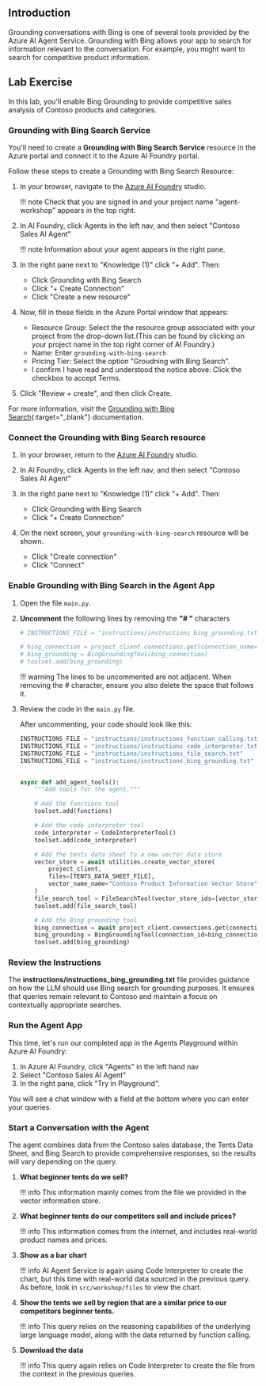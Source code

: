 ## Introduction

Grounding conversations with Bing is one of several tools provided by the Azure AI Agent Service. Grounding with Bing allows your app to search for information relevant to the conversation. For example, you might want to search for competitive product information.

## Lab Exercise

In this lab, you'll enable Bing Grounding to provide competitive sales analysis of Contoso products and categories.

### Grounding with Bing Search Service

You'll need to create a **Grounding with Bing Search Service** resource in the Azure portal and connect it to the Azure AI Foundry portal.

Follow these steps to create a Grounding with Bing Search Resource:

1. In your browser, navigate to the [Azure AI Foundry](https://ai.azure.com) studio.

    !!! note
        Check that you are signed in and your project name "agent-workshop" appears in the top right.

2. In AI Foundry, click Agents in the left nav, and then select "Contoso Sales AI Agent"

    !!! note
        Information about your agent appears in the right pane. 

3. In the right pane next to "Knowledge (1)" click "+ Add". Then:

    - Click Grounding with Bing Search
    - Click "+ Create Connection"
    - Click "Create a new resource"

4. Now, fill in these fields in the Azure Portal window that appears:

    - Resource Group: Select the the resource group associated with your project from the drop-down list.(This can be found by clicking on your project name in the top right corner of AI Foundry.)
    - Name: Enter `grounding-with-bing-search`
    - Pricing Tier: Select the option "Groudning with Bing Search".
    - I confirm I have read and understood the notice above: Click the checkbox to accept Terms.

5. Click "Review + create", and then click Create.

For more information, visit the [Grounding with Bing Search](https://learn.microsoft.com/en-us/azure/ai-services/agents/how-to/tools/bing-grounding){:target="_blank"} documentation.

### Connect the Grounding with Bing Search resource

1. In your browser, return to the [Azure AI Foundry](https://ai.azure.com) studio.

2. In AI Foundry, click Agents in the left nav, and then select "Contoso Sales AI Agent"

3. In the right pane next to "Knowledge (1)" click "+ Add". Then:

    - Click Grounding with Bing Search
    - Click "+ Create Connection"

4. On the next screen, your `grounding-with-bing-search` resource will be shown.

     - Click "Create connection"
     - Click "Connect"

### Enable Grounding with Bing Search in the Agent App

1. Open the file `main.py`.

1. **Uncomment** the following lines by removing the **"# "** characters

    ```python
    # INSTRUCTIONS_FILE = "instructions/instructions_bing_grounding.txt"
    
    # bing_connection = project_client.connections.get(connection_name=BING_CONNECTION_NAME)
    # bing_grounding = BingGroundingTool(bing_connection)
    # toolset.add(bing_grounding)
    ```

    !!! warning
        The lines to be uncommented are not adjacent. When removing the # character, ensure you also delete the space that follows it.

1. Review the code in the `main.py` file.

    After uncommenting, your code should look like this:

    ``` python
    INSTRUCTIONS_FILE = "instructions/instructions_function_calling.txt"
    INSTRUCTIONS_FILE = "instructions/instructions_code_interpreter.txt"
    INSTRUCTIONS_FILE = "instructions/instructions_file_search.txt"
    INSTRUCTIONS_FILE = "instructions/instructions_bing_grounding.txt"


    async def add_agent_tools():
        """Add tools for the agent."""

        # Add the functions tool
        toolset.add(functions)

        # Add the code interpreter tool
        code_interpreter = CodeInterpreterTool()
        toolset.add(code_interpreter)

        # Add the tents data sheet to a new vector data store
        vector_store = await utilities.create_vector_store(
            project_client,
            files=[TENTS_DATA_SHEET_FILE],
            vector_name_name="Contoso Product Information Vector Store",
        )
        file_search_tool = FileSearchTool(vector_store_ids=[vector_store.id])
        toolset.add(file_search_tool)

        # Add the Bing grounding tool
        bing_connection = await project_client.connections.get(connection_name=BING_CONNECTION_NAME)
        bing_grounding = BingGroundingTool(connection_id=bing_connection.id)
        toolset.add(bing_grounding)
    ```

### Review the Instructions

The **instructions/instructions_bing_grounding.txt** file provides guidance on how the LLM should use Bing search for grounding purposes. It ensures that queries remain relevant to Contoso and maintain a focus on contextually appropriate searches.

### Run the Agent App

This time, let's run our completed app in the Agents Playground within Azure AI Foundry:

1. In Azure AI Foundry, click "Agents" in the left hand nav
2. Select "Contoso Sales AI Agent"
3. In the right pane, click "Try in Playground".

You will see a chat window with a field at the bottom where you can enter your queries.

### Start a Conversation with the Agent

The agent combines data from the Contoso sales database, the Tents Data Sheet, and Bing Search to provide comprehensive responses, so the results will vary depending on the query.

1. **What beginner tents do we sell?**

    !!! info
        This information mainly comes from the file we provided in the vector information store. 

2. **What beginner tents do our competitors sell and include prices?**

    !!! info
        This information comes from the internet, and includes real-world product names and prices.

3. **Show as a bar chart**

    !!! info
        AI Agent Service is again using Code Interpreter to create the chart, but this time with
        real-world data sourced in the previous query. As before, look in `src/workshop/files` to view the chart.

4. **Show the tents we sell by region that are a similar price to our competitors beginner tents.**

    !!! info
        This query relies on the reasoning capabilities of the underlying large language model, along with the data returned by function calling. 

5. **Download the data**

    !!! info
        This query again relies on Code Interpreter to create the file from the context in the 
        previous queries.
    

